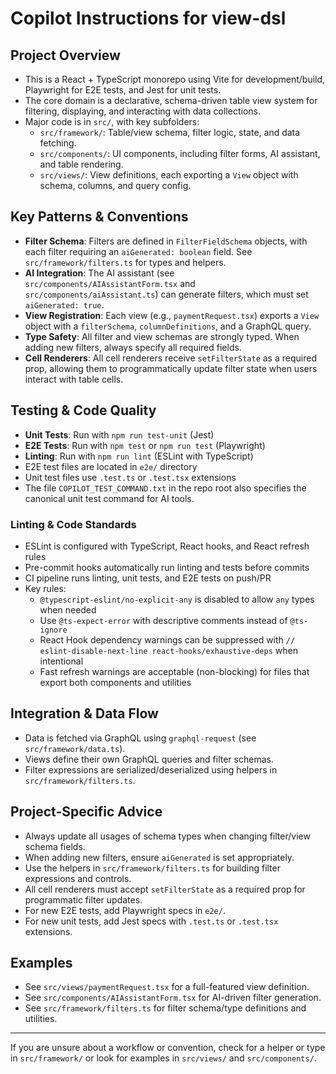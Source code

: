# Copilot Instructions for view-dsl

## Project Overview
- This is a React + TypeScript monorepo using Vite for development/build, Playwright for E2E tests, and Jest for unit tests.
- The core domain is a declarative, schema-driven table view system for filtering, displaying, and interacting with data collections.
- Major code is in `src/`, with key subfolders:
  - `src/framework/`: Table/view schema, filter logic, state, and data fetching.
  - `src/components/`: UI components, including filter forms, AI assistant, and table rendering.
  - `src/views/`: View definitions, each exporting a `View` object with schema, columns, and query config.

## Key Patterns & Conventions
- **Filter Schema**: Filters are defined in `FilterFieldSchema` objects, with each filter requiring an `aiGenerated: boolean` field. See `src/framework/filters.ts` for types and helpers.
- **AI Integration**: The AI assistant (see `src/components/AIAssistantForm.tsx` and `src/components/aiAssistant.ts`) can generate filters, which must set `aiGenerated: true`.
- **View Registration**: Each view (e.g., `paymentRequest.tsx`) exports a `View` object with a `filterSchema`, `columnDefinitions`, and a GraphQL query.
- **Type Safety**: All filter and view schemas are strongly typed. When adding new filters, always specify all required fields.
- **Cell Renderers**: All cell renderers receive `setFilterState` as a required prop, allowing them to programmatically update filter state when users interact with table cells.

## Testing & Code Quality
- **Unit Tests**: Run with `npm run test-unit` (Jest)
- **E2E Tests**: Run with `npm test` or `npm run test` (Playwright)
- **Linting**: Run with `npm run lint` (ESLint with TypeScript)
- E2E test files are located in `e2e/` directory
- Unit test files use `.test.ts` or `.test.tsx` extensions
- The file `COPILOT_TEST_COMMAND.txt` in the repo root also specifies the canonical unit test command for AI tools.

### Linting & Code Standards
- ESLint is configured with TypeScript, React hooks, and React refresh rules
- Pre-commit hooks automatically run linting and tests before commits
- CI pipeline runs linting, unit tests, and E2E tests on push/PR
- Key rules:
  - `@typescript-eslint/no-explicit-any` is disabled to allow `any` types when needed
  - Use `@ts-expect-error` with descriptive comments instead of `@ts-ignore`
  - React Hook dependency warnings can be suppressed with `// eslint-disable-next-line react-hooks/exhaustive-deps` when intentional
  - Fast refresh warnings are acceptable (non-blocking) for files that export both components and utilities

## Integration & Data Flow
- Data is fetched via GraphQL using `graphql-request` (see `src/framework/data.ts`).
- Views define their own GraphQL queries and filter schemas.
- Filter expressions are serialized/deserialized using helpers in `src/framework/filters.ts`.

## Project-Specific Advice
- Always update all usages of schema types when changing filter/view schema fields.
- When adding new filters, ensure `aiGenerated` is set appropriately.
- Use the helpers in `src/framework/filters.ts` for building filter expressions and controls.
- All cell renderers must accept `setFilterState` as a required prop for programmatic filter updates.
- For new E2E tests, add Playwright specs in `e2e/`.
- For new unit tests, add Jest specs with `.test.ts` or `.test.tsx` extensions.

## Examples
- See `src/views/paymentRequest.tsx` for a full-featured view definition.
- See `src/components/AIAssistantForm.tsx` for AI-driven filter generation.
- See `src/framework/filters.ts` for filter schema/type definitions and utilities.

---
If you are unsure about a workflow or convention, check for a helper or type in `src/framework/` or look for examples in `src/views/` and `src/components/`.
